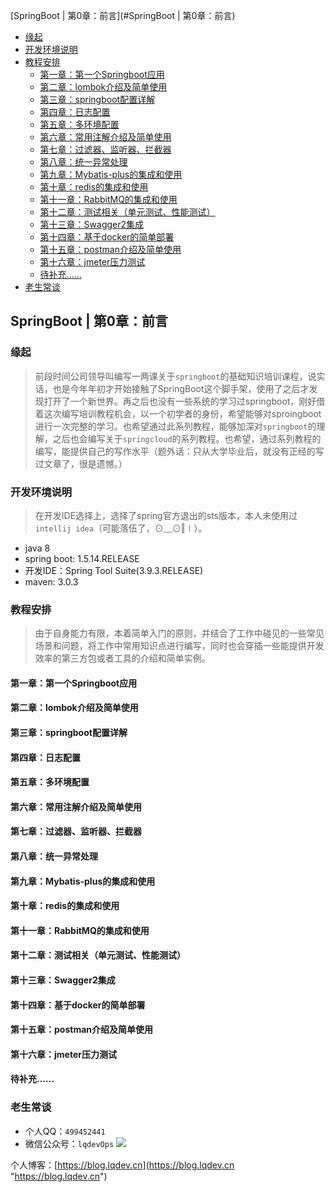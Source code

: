 [SpringBoot | 第0章：前言](#SpringBoot | 第0章：前言)

*   [缘起](#缘起)
*   [开发环境说明](#开发环境说明)
*   [教程安排](#教程安排)
    *   [第一章：第一个Springboot应用](#第一章：第一个Springboot应用)
    *   [第二章：lombok介绍及简单使用](#第二章：lombok介绍及简单使用)
    *   [第三章：springboot配置详解](#第三章：springboot配置详解)
    *   [第四章：日志配置](#第四章：日志配置)
    *   [第五章：多环境配置](#第五章：多环境配置)
    *   [第六章：常用注解介绍及简单使用](#第六章：常用注解介绍及简单使用)
    *   [第七章：过滤器、监听器、拦截器](#第七章：过滤器、监听器、拦截器)
    *   [第八章：统一异常处理](#第八章：统一异常处理)
    *   [第九章：Mybatis-plus的集成和使用](#第九章：Mybatis-plus的集成和使用)
    *   [第十章：redis的集成和使用](#第十章：redis的集成和使用)
    *   [第十一章：RabbitMQ的集成和使用](#第十一章：RabbitMQ的集成和使用)
    *   [第十二章：测试相关（单元测试、性能测试）](#第十二章：测试相关（单元测试、性能测试）)
    *   [第十三章：Swagger2集成](#第十三章：Swagger2集成)
    *   [第十四章：基于docker的简单部署](#第十四章：基于docker的简单部署)
    *   [第十五章：postman介绍及简单使用](#第十五章：postman介绍及简单使用)
    *   [第十六章：jmeter压力测试](#第十六章：jmeter压力测试)
    *   [待补充......](#待补充......)
*   [老生常谈](#老生常谈)


## SpringBoot | 第0章：前言
### 缘起
>前段时间公司领导叫编写一两课关于`springboot`的基础知识培训课程，说实话，也是今年年初才开始接触了SpringBoot这个脚手架，使用了之后才发现打开了一个新世界。再之后也没有一些系统的学习过springboot，刚好借着这次编写培训教程机会，以一个初学者的身份，希望能够对sproingboot进行一次完整的学习。也希望通过此系列教程，能够加深对`springboot`的理解，之后也会编写关于`springcloud`的系列教程。也希望，通过系列教程的编写，能提供自己的写作水平（题外话：只从大学毕业后，就没有正经的写过文章了，很是遗憾。）

### 开发环境说明
>在开发IDE选择上，选择了spring官方退出的sts版本，本人未使用过`intellij idea`（可能落伍了，⊙﹏⊙‖∣）。

- java 8 
- spring boot: 1.5.14.RELEASE
- 开发IDE：Spring Tool Suite(3.9.3.RELEASE)
- maven: 3.0.3

### 教程安排
>由于自身能力有限，本着简单入门的原则，并结合了工作中碰见的一些常见场景和问题，将工作中常用知识点进行编写，同时也会穿插一些能提供开发效率的第三方包或者工具的介绍和简单实例。

#### 第一章：第一个Springboot应用
#### 第二章：lombok介绍及简单使用
#### 第三章：springboot配置详解
#### 第四章：日志配置
#### 第五章：多环境配置
#### 第六章：常用注解介绍及简单使用
#### 第七章：过滤器、监听器、拦截器
#### 第八章：统一异常处理
#### 第九章：Mybatis-plus的集成和使用
#### 第十章：redis的集成和使用
#### 第十一章：RabbitMQ的集成和使用
#### 第十二章：测试相关（单元测试、性能测试）
#### 第十三章：Swagger2集成
#### 第十四章：基于docker的简单部署
#### 第十五章：postman介绍及简单使用
#### 第十六章：jmeter压力测试 
#### 待补充......

### 老生常谈
- 个人QQ：`499452441`
- 微信公众号：`lqdevOps`
![](http://qiniu.xds123.cn/18-7-8/72146435.jpg)

个人博客：[https://blog.lqdev.cn](https://blog.lqdev.cn "https://blog.lqdev.cn")
